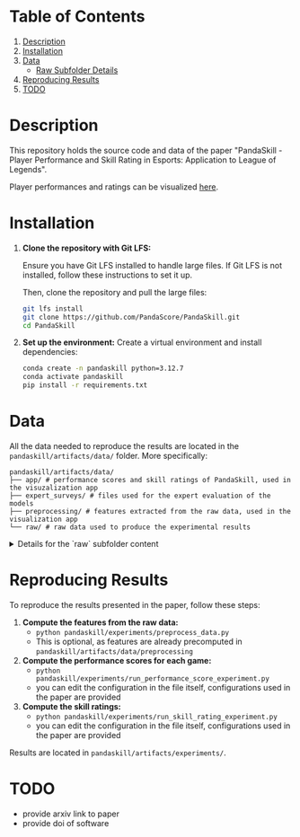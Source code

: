 # Table of Contents
1. [Description](#description)
2. [Installation](#installation)
3. [Data](#data)
    - [Raw Subfolder Details](#raw-subfolder-details)
4. [Reproducing Results](#reproducing-results)
5. [TODO](#todo)

# Description

This repository holds the source code and data of the paper "PandaSkill - Player Performance and Skill Rating in
Esports: Application to League of Legends".

Player performances and ratings can be visualized [here](https://pandaskill.streamlit.app/).

# Installation

1. **Clone the repository with Git LFS:**

    Ensure you have Git LFS installed to handle large files. If Git LFS is not installed, follow these instructions to set it up.

    Then, clone the repository and pull the large files:

    ```bash
    git lfs install
    git clone https://github.com/PandaScore/PandaSkill.git
    cd PandaSkill
    ```

2. **Set up the environment:**
    Create a virtual environment and install dependencies:

    ```bash
    conda create -n pandaskill python=3.12.7
    conda activate pandaskill
    pip install -r requirements.txt
    ```

# Data

All the data needed to reproduce the results are located in the `pandaskill/artifacts/data/` folder. More specifically:
```
pandaskill/artifacts/data/
├── app/ # performance scores and skill ratings of PandaSkill, used in the visuzalization app
├── expert_surveys/ # files used for the expert evaluation of the models
├── preprocessing/ # features extracted from the raw data, used in the visualization app
└── raw/ # raw data used to produce the experimental results
```
<details>
  <summary>Details for the `raw` subfolder content</summary>

- `game_metadata.csv`: metadata of the games
    - `game_id`: ID of the game
    - `date`: date in format YYYY-MM-DD HH:MM:SS.ssssss
    - `match_id`: ID of the match (e.g., a BO5 is a match of max 5 games)
    - `tournament_id`: ID of the tournament
    - `tournament_name`: name of the tournament (e.g., Playoffs)
    - `serie_id`: ID of the serie
    - `serie_name`: name of the serie (e.g., LCK Summer 2024)
    - `league_id`: ID of the league
    - `league_name`: name of the league (e.g., LCK)

Note: every game can be included in a tree structure such that: `Game ⊆ Match ⊆ Tournament ⊆ Serie ⊆ League`.

- `game_players_stats.csv`:
    - `game_id`: ID of the game
    - `player_id`: ID of the player
    - `player_name`: name of the player
    - `team_id`: ID of the player's team
    - `team_name`: name of the player's team
    - `team_acronym`: acronym of the player's team
    - `role`: role of the player (e.g., Mid)
    - `win`: whether the player has won the game or not
    - `game_length`: length of the game in seconds
    - `champion_name`: name of the Champion played by the player
    - `team_kills`: total number of champion kills of the player's team
    - `tower_kills`: total number of tower kills of the player's team
    - `inhibitor_kills`: total number of inhibitor kills of the player's team (destroying an inhibitor that has respawned is counted as a kill)
    - `dragon_kills`: total number of Drake kills of the player's team
    - `herald_kills`: total number of Rift Herald kills of the player's team
    - `baron_kills`: total number of Baron Nashor kills of the player's team
    - `player_kills`: player's number of champion kills
    - `player_deaths`: player's number of deaths
    - `player_assists`: player's number of assists
    - `total_minions_killed`: player's number of minions killed
    - `gold_earned`: player's total amount of gold earned
    - `level`: player's final level (max 18)
    - `total_damage_dealt`: damage dealt by the player, disregarding the target
    - `total_damage_dealt_to_champions`: player's damage dealt to Champions
    - `total_damage_taken`: player's damage taken, disregarding the source
    - `wards_placed`: player's number of wards placed
    - `largest_killing_spree`: player's largest killing spree
    - `largest_multi_kill`: player's largest multi-kill (max 5)
- `game_events.csv`:
    - `id`: ID of the event
    - `game_id`: ID of the game
    - `timestamp`: game timestamp in seconds
    - `event_type`: type of the event (e.g., `player_kill`) 
    - `killer_id`: ID of the killer
    - `killed_id`: ID of the killed if it exists
    - `assisting_player_ids`: list of ID of the assisting players
    - `drake_type`: type of the drake (e.g., `infernal`)
</details>

# Reproducing Results

To reproduce the results presented in the paper, follow these steps:

1. **Compute the features from the raw data:**
    - `python pandaskill/experiments/preprocess_data.py`
    - This is optional, as features are already precomputed in `pandaskill/artifacts/data/preprocessing`
2. **Compute the performance scores for each game:**
    - `python pandaskill/experiments/run_performance_score_experiment.py`
    - you can edit the configuration in the file itself, configurations used in the paper are provided
3. **Compute the skill ratings:**
    - `python pandaskill/experiments/run_skill_rating_experiment.py`
    - you can edit the configuration in the file itself, configurations used in the paper are provided

Results are located in `pandaskill/artifacts/experiments/`. 

# TODO 
- provide arxiv link to paper
- provide doi of software